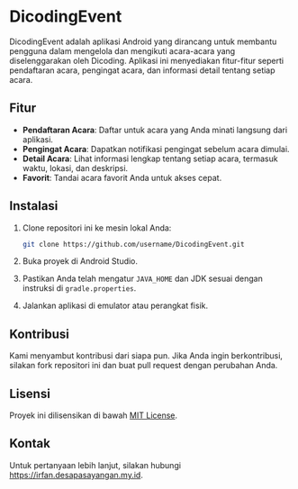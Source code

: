 # DicodingEvent

DicodingEvent adalah aplikasi Android yang dirancang untuk membantu pengguna dalam mengelola dan mengikuti acara-acara yang diselenggarakan oleh Dicoding. Aplikasi ini menyediakan fitur-fitur seperti pendaftaran acara, pengingat acara, dan informasi detail tentang setiap acara.

## Fitur

- **Pendaftaran Acara**: Daftar untuk acara yang Anda minati langsung dari aplikasi.
- **Pengingat Acara**: Dapatkan notifikasi pengingat sebelum acara dimulai.
- **Detail Acara**: Lihat informasi lengkap tentang setiap acara, termasuk waktu, lokasi, dan deskripsi.
- **Favorit**: Tandai acara favorit Anda untuk akses cepat.

## Instalasi

1. Clone repositori ini ke mesin lokal Anda:

   ```bash
   git clone https://github.com/username/DicodingEvent.git
   ```

2. Buka proyek di Android Studio.

3. Pastikan Anda telah mengatur `JAVA_HOME` dan JDK sesuai dengan instruksi di `gradle.properties`.

4. Jalankan aplikasi di emulator atau perangkat fisik.

## Kontribusi

Kami menyambut kontribusi dari siapa pun. Jika Anda ingin berkontribusi, silakan fork repositori ini dan buat pull request dengan perubahan Anda.

## Lisensi

Proyek ini dilisensikan di bawah [MIT License](LICENSE).

## Kontak

Untuk pertanyaan lebih lanjut, silakan hubungi https://irfan.desapasayangan.my.id.
